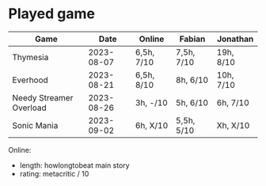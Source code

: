 # Played game

| Game                    | Date       | Online     | Fabian      | Jonathan  | 
|---                      |---         |---         |---          |---        |
| Thymesia                | 2023-08-07 | 6,5h, 7/10 | 7,5h, 7/10  | 19h, 8/10 |
| Everhood                | 2023-08-21 | 6,5h, 8/10 | 8h, 6/10    | 10h, 7/10 | 
| Needy Streamer Overload | 2023-08-26 | 3h, -/10   | 5h, 6/10    | 6h, 7/10  |
| Sonic Mania             | 2023-09-02 | 6h, X/10   | 5,5h, 5/10    | Xh, X/10  | 

Online:
- length: howlongtobeat main story
- rating: metacritic / 10
